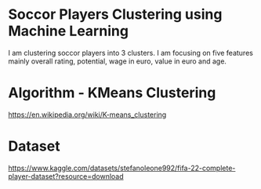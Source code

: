 # Soccor Players Clustering using Machine Learning
I am clustering soccor players into 3 clusters. I am focusing on five features mainly overall rating, potential, wage in euro, value in euro and age.

# Algorithm - KMeans Clustering
https://en.wikipedia.org/wiki/K-means_clustering

# Dataset
https://www.kaggle.com/datasets/stefanoleone992/fifa-22-complete-player-dataset?resource=download
